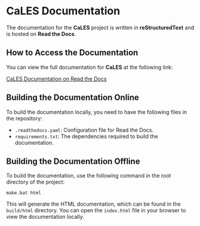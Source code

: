 # CaLES Documentation

The documentation for the **CaLES** project is written in **reStructuredText** and is hosted on **Read the Docs**.

## How to Access the Documentation

You can view the full documentation for **CaLES** at the following link:

[CaLES Documentation on Read the Docs](https://cales-test.readthedocs.io/en/latest/)

## Building the Documentation Online

To build the documentation locally, you need to have the following files in the repository:

- `.readthedocs.yaml`: Configuration file for Read the Docs.
- `requirements.txt`: The dependencies required to build the documentation.

## Building the Documentation Offline

To build the documentation, use the following command in the root directory of the project:

`make.bat html`

This will generate the HTML documentation, which can be found in the `build/html` directory. You can open the `index.html` file in your browser to view the documentation locally.
